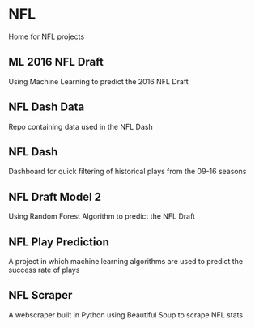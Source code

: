 # NFL
Home for NFL projects

## ML 2016 NFL Draft
Using Machine Learning to predict the 2016 NFL Draft

## NFL Dash Data
Repo containing data used in the NFL Dash 

## NFL Dash
Dashboard for quick filtering of historical plays from the 09-16 seasons

## NFL Draft Model 2
Using Random Forest Algorithm to predict the NFL Draft 

## NFL Play Prediction
A project in which machine learning algorithms are used to predict the success rate of plays

## NFL Scraper
A webscraper built in Python using Beautiful Soup to scrape NFL stats
